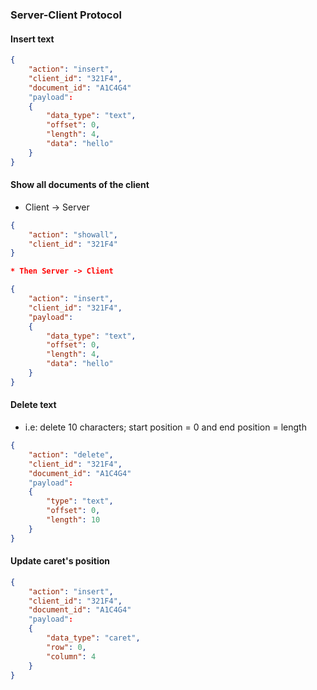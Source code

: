 ### Server-Client Protocol 
#### Insert text 

```json
{
	"action": "insert",
	"client_id": "321F4",
	"document_id": "A1C4G4"
	"payload": 
	{
	    "data_type": "text",
	    "offset": 0,
	    "length": 4,
	    "data": "hello"
	}
}
```
#### Show all documents of the client 
* Client -> Server 

```json
{
	"action": "showall",
	"client_id": "321F4"
}

* Then Server -> Client 

{
	"action": "insert",
	"client_id": "321F4",
	"payload": 
	{
	    "data_type": "text",
	    "offset": 0,
	    "length": 4,
	    "data": "hello"
	}
}
```

#### Delete text
* i.e: delete 10 characters; start position = 0 and end position = length

```json
{
	"action": "delete",
	"client_id": "321F4",
	"document_id": "A1C4G4"
	"payload": 
	{
	    "type": "text",
	    "offset": 0,
	    "length": 10
	}
}
```

#### Update caret's position 
```json
{
	"action": "insert",
	"client_id": "321F4",
	"document_id": "A1C4G4"
	"payload": 
	{
	    "data_type": "caret",
	    "row": 0,
	    "column": 4
	}
}

```
